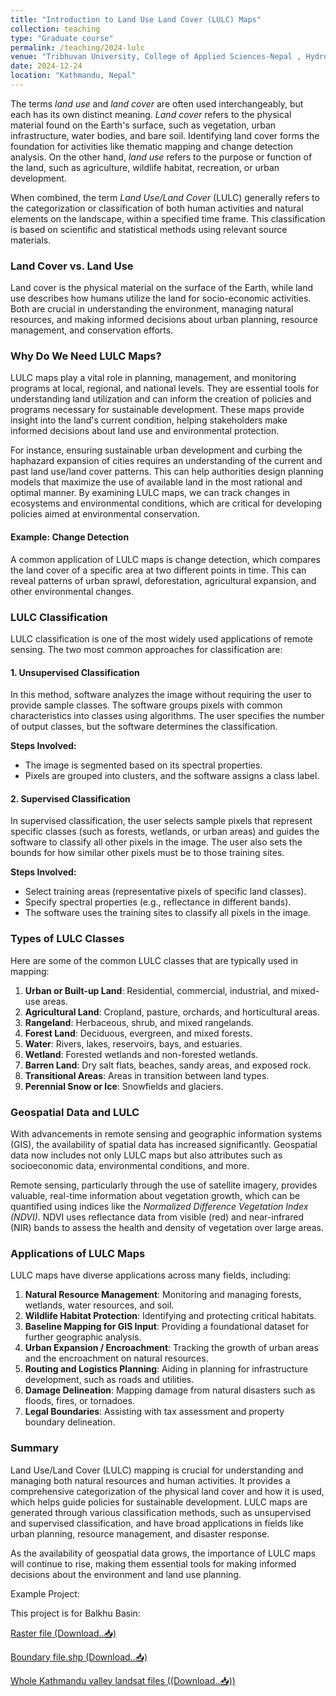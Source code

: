 ```yaml
---
title: "Introduction to Land Use Land Cover (LULC) Maps"
collection: teaching
type: "Graduate course"
permalink: /teaching/2024-lulc
venue: "Tribhuvan University, College of Applied Sciences-Nepal , Hydrology Department"
date: 2024-12-24
location: "Kathmandu, Nepal"
---
```


The terms *land use* and *land cover* are often used interchangeably, but each has its own distinct meaning. *Land cover* refers to the physical material found on the Earth's surface, such as vegetation, urban infrastructure, water bodies, and bare soil. Identifying land cover forms the foundation for activities like thematic mapping and change detection analysis. On the other hand, *land use* refers to the purpose or function of the land, such as agriculture, wildlife habitat, recreation, or urban development.

When combined, the term *Land Use/Land Cover* (LULC) generally refers to the categorization or classification of both human activities and natural elements on the landscape, within a specified time frame. This classification is based on scientific and statistical methods using relevant source materials.

### Land Cover vs. Land Use

Land cover is the physical material on the surface of the Earth, while land use describes how humans utilize the land for socio-economic activities. Both are crucial in understanding the environment, managing natural resources, and making informed decisions about urban planning, resource management, and conservation efforts.

### Why Do We Need LULC Maps?

LULC maps play a vital role in planning, management, and monitoring programs at local, regional, and national levels. They are essential tools for understanding land utilization and can inform the creation of policies and programs necessary for sustainable development. These maps provide insight into the land's current condition, helping stakeholders make informed decisions about land use and environmental protection.

For instance, ensuring sustainable urban development and curbing the haphazard expansion of cities requires an understanding of the current and past land use/land cover patterns. This can help authorities design planning models that maximize the use of available land in the most rational and optimal manner. By examining LULC maps, we can track changes in ecosystems and environmental conditions, which are critical for developing policies aimed at environmental conservation.

#### Example: Change Detection

A common application of LULC maps is change detection, which compares the land cover of a specific area at two different points in time. This can reveal patterns of urban sprawl, deforestation, agricultural expansion, and other environmental changes.

### LULC Classification

LULC classification is one of the most widely used applications of remote sensing. The two most common approaches for classification are:

#### 1. **Unsupervised Classification**

In this method, software analyzes the image without requiring the user to provide sample classes. The software groups pixels with common characteristics into classes using algorithms. The user specifies the number of output classes, but the software determines the classification.

**Steps Involved:**

- The image is segmented based on its spectral properties.
- Pixels are grouped into clusters, and the software assigns a class label.

#### 2. **Supervised Classification**

In supervised classification, the user selects sample pixels that represent specific classes (such as forests, wetlands, or urban areas) and guides the software to classify all other pixels in the image. The user also sets the bounds for how similar other pixels must be to those training sites.

**Steps Involved:**

- Select training areas (representative pixels of specific land classes).
- Specify spectral properties (e.g., reflectance in different bands).
- The software uses the training sites to classify all pixels in the image.

### Types of LULC Classes

Here are some of the common LULC classes that are typically used in mapping:

1. **Urban or Built-up Land**: Residential, commercial, industrial, and mixed-use areas.
2. **Agricultural Land**: Cropland, pasture, orchards, and horticultural areas.
3. **Rangeland**: Herbaceous, shrub, and mixed rangelands.
4. **Forest Land**: Deciduous, evergreen, and mixed forests.
5. **Water**: Rivers, lakes, reservoirs, bays, and estuaries.
6. **Wetland**: Forested wetlands and non-forested wetlands.
7. **Barren Land**: Dry salt flats, beaches, sandy areas, and exposed rock.
8. **Transitional Areas**: Areas in transition between land types.
9. **Perennial Snow or Ice**: Snowfields and glaciers.

### Geospatial Data and LULC

With advancements in remote sensing and geographic information systems (GIS), the availability of spatial data has increased significantly. Geospatial data now includes not only LULC maps but also attributes such as socioeconomic data, environmental conditions, and more.

Remote sensing, particularly through the use of satellite imagery, provides valuable, real-time information about vegetation growth, which can be quantified using indices like the *Normalized Difference Vegetation Index (NDVI)*. NDVI uses reflectance data from visible (red) and near-infrared (NIR) bands to assess the health and density of vegetation over large areas.

### Applications of LULC Maps

LULC maps have diverse applications across many fields, including:

1. **Natural Resource Management**: Monitoring and managing forests, wetlands, water resources, and soil.
2. **Wildlife Habitat Protection**: Identifying and protecting critical habitats.
3. **Baseline Mapping for GIS Input**: Providing a foundational dataset for further geographic analysis.
4. **Urban Expansion / Encroachment**: Tracking the growth of urban areas and the encroachment on natural resources.
5. **Routing and Logistics Planning**: Aiding in planning for infrastructure development, such as roads and utilities.
6. **Damage Delineation**: Mapping damage from natural disasters such as floods, fires, or tornadoes.
7. **Legal Boundaries**: Assisting with tax assessment and property boundary delineation.

### Summary

Land Use/Land Cover (LULC) mapping is crucial for understanding and managing both natural resources and human activities. It provides a comprehensive categorization of the physical land cover and how it is used, which helps guide policies for sustainable development. LULC maps are generated through various classification methods, such as unsupervised and supervised classification, and have broad applications in fields like urban planning, resource management, and disaster response.

As the availability of geospatial data grows, the importance of LULC maps will continue to rise, making them essential tools for making informed decisions about the environment and land use planning.

Example Project:

This project is for Balkhu Basin:

[Raster file (Download..📥)](https://workbishwa.github.io/imBishwa/files/Balkhu_landsat.rar)

[Boundary file.shp (Download..📥)](https://workbishwa.github.io/imBishwa/files/Balkhu_boundary.rar)

[Whole Kathmandu valley landsat files ((Download..📥))](https://drive.google.com/file/d/1lGcnJG5dxSWJbeZerPNlJzvqu0WOUsap/view?usp=drive_link)
